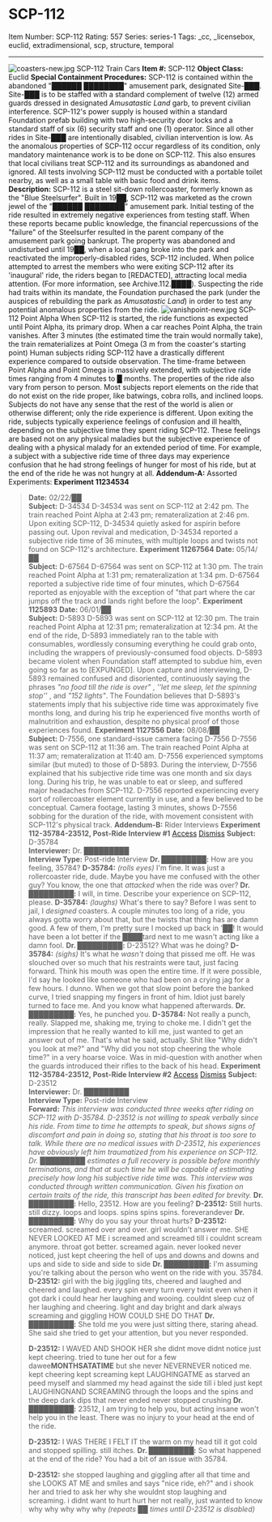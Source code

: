 # SCP-112
Item Number: SCP-112
Rating: 557
Series: series-1
Tags: _cc, _licensebox, euclid, extradimensional, scp, structure, temporal

---

![coasters-new.jpg](https://scp-wiki.wdfiles.com/local--files/scp-112/coasters-new.jpg)
SCP-112 Train Cars
**Item #:** SCP-112
**Object Class:** Euclid
**Special Containment Procedures:** SCP-112 is contained within the abandoned "██████ ████████" amusement park, designated Site-███. Site-███ is to be staffed with a standard complement of twelve (12) armed guards dressed in designated _Amusatastic Land_ garb, to prevent civilian interference. SCP-112's power supply is housed within a standard Foundation prefab building with two high-security door locks and a standard staff of six (6) security staff and one (1) operator. Since all other rides in Site-███ are intentionally disabled, civilian intervention is low.
As the anomalous properties of SCP-112 occur regardless of its condition, only mandatory maintenance work is to be done on SCP-112. This also ensures that local civilians treat SCP-112 and its surroundings as abandoned and ignored.
All tests involving SCP-112 must be conducted with a portable toilet nearby, as well as a small table with basic food and drink items.
**Description:** SCP-112 is a steel sit-down rollercoaster, formerly known as the "Blue Steelsurfer". Built in 19██, SCP-112 was marketed as the crown jewel of the "██████ ████████" amusement park. Initial testing of the ride resulted in extremely negative experiences from testing staff. When these reports became public knowledge, the financial repercussions of the "failure" of the Steelsurfer resulted in the parent company of the amusement park going bankrupt. The property was abandoned and undisturbed until 19██, when a local gang broke into the park and reactivated the improperly-disabled rides, SCP-112 included. When police attempted to arrest the members who were exiting SCP-112 after its 'inaugural' ride, the riders began to [REDACTED], attracting local media attention. (For more information, see Archive.112.████). Suspecting the ride had traits within its mandate, the Foundation purchased the park (under the auspices of rebuilding the park as _Amusatastic Land_) in order to test any potential anomalous properties from the ride.
![vanishpoint-new.jpg](https://scp-wiki.wdfiles.com/local--files/scp-112/vanishpoint-new.jpg)
SCP-112 Point Alpha
When SCP-112 is started, the ride functions as expected until Point Alpha, its primary drop. When a car reaches Point Alpha, the train vanishes. After 3 minutes (the estimated time the train would normally take), the train rematerializes at Point Omega (3 m from the coaster's starting point)
Human subjects riding SCP-112 have a drastically different experience compared to outside observation. The time-frame between Point Alpha and Point Omega is massively extended, with subjective ride times ranging from 4 minutes to █ months. The properties of the ride also vary from person to person. Most subjects report elements on the ride that do not exist on the ride proper, like batwings, cobra rolls, and inclined loops. Subjects do not have any sense that the rest of the world is alien or otherwise different; only the ride experience is different.
Upon exiting the ride, subjects typically experience feelings of confusion and ill health, depending on the subjective time they spent riding SCP-112. These feelings are based not on any physical maladies but the subjective experience of dealing with a physical malady for an extended period of time. For example, a subject with a subjective ride time of three days may experience confusion that he had strong feelings of hunger for most of his ride, but at the end of the ride he was not hungry at all.
**Addendum-A:** Assorted Experiments:
**Experiment 11234534**
> **Date:** 02/22/██  
>  **Subject:** D-34534
> D-34534 was sent on SCP-112 at 2:42 pm. The train reached Point Alpha at 2:43 pm; remateralization at 2:46 pm. Upon exiting SCP-112, D-34534 quietly asked for aspirin before passing out. Upon revival and medication, D-34534 reported a subjective ride time of 36 minutes, with multiple loops and twists not found on SCP-112's architecture.
**Experiment 11267564**
> **Date:** 05/14/██  
>  **Subject:** D-67564
> D-67564 was sent on SCP-112 at 1:30 pm. The train reached Point Alpha at 1:31 pm; remateralization at 1:34 pm. D-67564 reported a subjective ride time of four minutes, which D-67564 reported as enjoyable with the exception of "that part where the car jumps off the track and lands right before the loop".
**Experiment 1125893**
> **Date:** 06/01/██  
>  **Subject:** D-5893
> D-5893 was sent on SCP-112 at 12:30 pm. The train reached Point Alpha at 12:31 pm; remateralization at 12:34 pm. At the end of the ride, D-5893 immediately ran to the table with consumables, wordlessly consuming everything he could grab onto, including the wrappers of previously-consumed food objects. D-5893 became violent when Foundation staff attempted to subdue him, even going so far as to [EXPUNGED]. Upon capture and interviewing, D-5893 remained confused and disoriented, continuously saying the phrases _"no food till the ride is over"_ , _''let me sleep, let the spinning stop''_ , and _"152 lights"_. The Foundation believes that D-5893's statements imply that his subjective ride time was approximately five months long, and during his trip he experienced five months worth of malnutrition and exhaustion, despite no physical proof of those experiences found.
**Experiment 1127556**
> **Date:** 08/08/██  
>  **Subject:** D-7556, one standard-issue camera facing D-7556
> D-7556 was sent on SCP-112 at 11:36 am. The train reached Point Alpha at 11:37 am; remateralization at 11:40 am. D-7556 experienced symptoms similar (but muted) to those of D-5893. During the interview, D-7556 explained that his subjective ride time was one month and six days long. During his trip, he was unable to eat or sleep, and suffered major headaches from SCP-112. D-7556 reported experiencing every sort of rollercoaster element currently in use, and a few believed to be conceptual. Camera footage, lasting 3 minutes, shows D-7556 sobbing for the duration of the ride, with movement consistent with SCP-112's physical track.
**Addendum-B:** Rider Interviews
**Experiment 112-35784-23512, Post-Ride Interview #1**
[Access](javascript:;)
[Dismiss](javascript:;)
> **Subject:** D-35784  
>  **Interviewer:** Dr. █████████  
>  **Interview Type:** Post-ride Interview
> **Dr. █████████:** How are you feeling, 35784?
> **D-35784:** _(rolls eyes)_ I'm fine. It was just a rollercoaster ride, dude. Maybe you have me confused with the other guy? You know, the one that _attacked_ when the ride was over?
> **Dr. █████████:** I will, in time. Describe your experience on SCP-112, please.
> **D-35784:** _(laughs)_ What's there to say? Before I was sent to jail, I _designed_ coasters. A couple minutes too long of a ride, you always gotta worry about that, but the twists that thing has are damn good. A few of them, I'm pretty sure I mocked up back in '██! It would have been a lot better if the ████tard next to me wasn't acting like a damn fool.
> **Dr. █████████:** D-23512? What was he doing?
> **D-35784:** _(sighs)_ It's what he _wasn't_ doing that pissed me off. He was slouched over so much that his restraints were taut, just facing forward. Think his mouth was open the entire time. If it were possible, I'd say he looked like someone who had been on a crying jag for a few hours. I dunno. When we got that slow point before the banked curve, I tried snapping my fingers in front of him. Idiot just barely turned to face me. And you know what happened afterwards.
> **Dr. █████████:** Yes, he punched you.
> **D-35784:** Not really a punch, really. Slapped me, shaking me, trying to choke me. I didn't get the impression that he really wanted to kill me, just wanted to get an answer out of me. That's what he said, actually. Shit like "Why didn't you look at me?" and "Why did you not stop cheering the whole time?" in a very hoarse voice. Was in mid-question with another when the guards introduced their rifles to the back of his head.
**Experiment 112-35784-23512, Post-Ride Interview #2**
[Access](javascript:;)
[Dismiss](javascript:;)
> **Subject:** D-23512  
>  **Interviewer:** Dr. █████████  
>  **Interview Type:** Post-ride Interview  
>  **Forward:** _This interview was conducted three weeks after riding on SCP-112 with D-35784. D-23512 is not willing to speak verbally since his ride. From time to time he attempts to speak, but shows signs of discomfort and pain in doing so, stating that his throat is too sore to talk. While there are no medical issues with D-23512, his experiences have obviously left him traumatized from his experience on SCP-112. Dr. █████████ estimates a full recovery is possible before monthly terminations, and that at such time he will be capable of estimating precisely how long his subjective ride time was. This interview was conducted through written communication. Given his fixation on certain traits of the ride, this transcript has been edited for brevity._
> **Dr. █████████:** Hello, 23512. How are you feeling?
> **D-23512:** Still hurts. still dizzy. loops and loops. spins spins spins. foreverandever
> **Dr. █████████:** Why do you say your throat hurts?
> **D-23512:** screamed. screamed over and over. girl wouldn't answer me. SHE NEVER LOOKED AT ME i screamed and screamed till i couldnt scream anymore. throat got better. screamed again. never looked never noticed, just kept cheering the hell of ups and downs and downs and ups and side to side and side to side
> **Dr. █████████:** I'm assuming you're talking about the person who went on the ride with you. 35784.
> **D-23512:** girl with the big jiggling tits, cheered and laughed and cheered and laughed. every spin every turn every twist even when it got dark i could hear her laughing and wooing. couldnt sleep cuz of her laughing and cheering. light and day bright and dark always screaming and giggling HOW COULD SHE DO THAT
> **Dr. █████████:** She told me you were just sitting there, staring ahead. She said she tried to get your attention, but you never responded.  
>    
>  **D-23512:** I WAVED AND SHOOK HER she didnt move didnt notice just kept cheering. tried to tune her out for a few dawee**MONTHSATATIME** but she never NEVERNEVER noticed me. kept cheering kept screaming kept LAUGHINGATME as starved an peed myself and slammed my head against the side till i bled just kept LAUGHINGNAND SCREAMING through the loops and the spins and the deep dark dips that never ended never stopped crushing
> **Dr. █████████:** 23512, I am trying to help you, but acting insane won't help you in the least. There was no injury to your head at the end of the ride.  
>    
>  **D-23512:** I WAS THERE I FELT IT the warm on my head till it got cold and stopped spilling. still itches.
> **Dr. █████████:** So what happened at the end of the ride? You had a bit of an issue with 35784.  
>    
>  **D-23512:** she stopped laughing and giggling after all that time and she LOOKS AT ME and smiles and says "nice ride, eh?" and i shook her and tried to ask her why she wouldnt stop laughing and screaming. i didnt want to hurt hurt her not really, just wanted to know why why why why why _(repeats ██ times until D-23512 is disabled)_